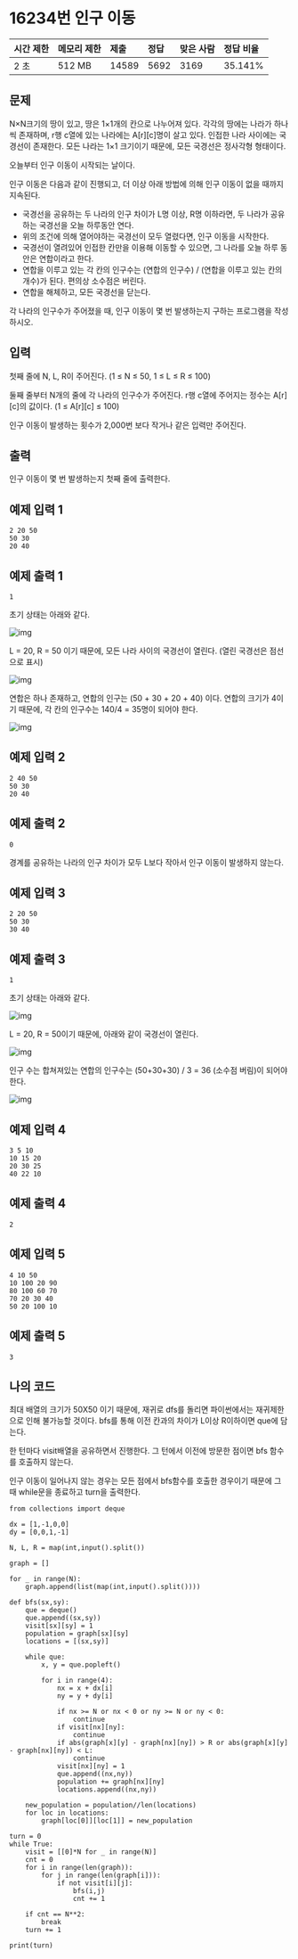 # 16234번 인구 이동

| 시간 제한 | 메모리 제한 | 제출  | 정답 | 맞은 사람 | 정답 비율 |
| :-------- | :---------- | :---- | :--- | :-------- | :-------- |
| 2 초      | 512 MB      | 14589 | 5692 | 3169      | 35.141%   |

## 문제

N×N크기의 땅이 있고, 땅은 1×1개의 칸으로 나누어져 있다. 각각의 땅에는 나라가 하나씩 존재하며, r행 c열에 있는 나라에는 A[r][c]명이 살고 있다. 인접한 나라 사이에는 국경선이 존재한다. 모든 나라는 1×1 크기이기 때문에, 모든 국경선은 정사각형 형태이다.

오늘부터 인구 이동이 시작되는 날이다.

인구 이동은 다음과 같이 진행되고, 더 이상 아래 방법에 의해 인구 이동이 없을 때까지 지속된다.

- 국경선을 공유하는 두 나라의 인구 차이가 L명 이상, R명 이하라면, 두 나라가 공유하는 국경선을 오늘 하루동안 연다.
- 위의 조건에 의해 열어야하는 국경선이 모두 열렸다면, 인구 이동을 시작한다.
- 국경선이 열려있어 인접한 칸만을 이용해 이동할 수 있으면, 그 나라를 오늘 하루 동안은 연합이라고 한다.
- 연합을 이루고 있는 각 칸의 인구수는 (연합의 인구수) / (연합을 이루고 있는 칸의 개수)가 된다. 편의상 소수점은 버린다.
- 연합을 해체하고, 모든 국경선을 닫는다.

각 나라의 인구수가 주어졌을 때, 인구 이동이 몇 번 발생하는지 구하는 프로그램을 작성하시오.

## 입력

첫째 줄에 N, L, R이 주어진다. (1 ≤ N ≤ 50, 1 ≤ L ≤ R ≤ 100)

둘째 줄부터 N개의 줄에 각 나라의 인구수가 주어진다. r행 c열에 주어지는 정수는 A[r][c]의 값이다. (1 ≤ A[r][c] ≤ 100)

인구 이동이 발생하는 횟수가 2,000번 보다 작거나 같은 입력만 주어진다.

## 출력

인구 이동이 몇 번 발생하는지 첫째 줄에 출력한다.

## 예제 입력 1 

```
2 20 50
50 30
20 40
```

## 예제 출력 1 

```
1
```

초기 상태는 아래와 같다.

![img](https://upload.acmicpc.net/2993ef69-f57e-4d46-a9b3-eb3a05612dc7/-/preview/)

L = 20, R = 50 이기 때문에, 모든 나라 사이의 국경선이 열린다. (열린 국경선은 점선으로 표시)

![img](https://upload.acmicpc.net/3e73073e-b68e-478b-90fd-f158f44863b7/-/preview/)

연합은 하나 존재하고, 연합의 인구는 (50 + 30 + 20 + 40) 이다. 연합의 크기가 4이기 때문에, 각 칸의 인구수는 140/4 = 35명이 되어야 한다. 

![img](https://upload.acmicpc.net/78951cb1-213d-416b-a64d-fb80697af36a/-/preview/)

## 예제 입력 2 

```
2 40 50
50 30
20 40
```

## 예제 출력 2 

```
0
```

경계를 공유하는 나라의 인구 차이가 모두 L보다 작아서 인구 이동이 발생하지 않는다.

## 예제 입력 3 

```
2 20 50
50 30
30 40
```

## 예제 출력 3 

```
1
```

초기 상태는 아래와 같다.

![img](https://upload.acmicpc.net/c70d5726-35d0-4af8-96f7-f01371db935f/-/preview/)

L = 20, R = 50이기 때문에, 아래와 같이 국경선이 열린다.

![img](https://upload.acmicpc.net/eff2e0d7-3b05-4b4d-88d6-4fc56fd946c6/-/preview/)

인구 수는 합쳐져있는 연합의 인구수는 (50+30+30) / 3 = 36 (소수점 버림)이 되어야 한다.

![img](https://upload.acmicpc.net/c54b09bd-7b13-4f41-9c80-271497c3239e/-/preview/)

## 예제 입력 4 

```
3 5 10
10 15 20
20 30 25
40 22 10
```

## 예제 출력 4

```
2
```

## 예제 입력 5 

```
4 10 50
10 100 20 90
80 100 60 70
70 20 30 40
50 20 100 10
```

## 예제 출력 5 

```
3
```

## 나의 코드

최대 배열의 크기가 50X50 이기 때문에, 재귀로 dfs를 돌리면 파이썬에서는 재귀제한으로 인해 불가능할 것이다. bfs를 통해 이전 칸과의 차이가 L이상 R이하이면 que에 담는다.

한 턴마다 visit배열을 공유하면서 진행한다. 그 턴에서 이전에 방문한 점이면 bfs 함수를 호출하지 않는다. 

인구 이동이 일어나지 않는 경우는 모든 점에서 bfs함수를 호출한 경우이기 때문에 그 때 while문을 종료하고 turn을 출력한다.

```
from collections import deque

dx = [1,-1,0,0]
dy = [0,0,1,-1]

N, L, R = map(int,input().split())

graph = []

for _ in range(N):
    graph.append(list(map(int,input().split())))

def bfs(sx,sy):
    que = deque()
    que.append((sx,sy))
    visit[sx][sy] = 1
    population = graph[sx][sy]
    locations = [(sx,sy)]

    while que:
        x, y = que.popleft()

        for i in range(4):
            nx = x + dx[i]
            ny = y + dy[i]

            if nx >= N or nx < 0 or ny >= N or ny < 0:
                continue
            if visit[nx][ny]:
                continue
            if abs(graph[x][y] - graph[nx][ny]) > R or abs(graph[x][y] - graph[nx][ny]) < L:
                continue
            visit[nx][ny] = 1
            que.append((nx,ny))
            population += graph[nx][ny]
            locations.append((nx,ny))

    new_population = population//len(locations)
    for loc in locations:
        graph[loc[0]][loc[1]] = new_population

turn = 0
while True:
    visit = [[0]*N for _ in range(N)]
    cnt = 0
    for i in range(len(graph)):
        for j in range(len(graph[i])):
            if not visit[i][j]:
                bfs(i,j)
                cnt += 1

    if cnt == N**2:
        break
    turn += 1

print(turn)
```

